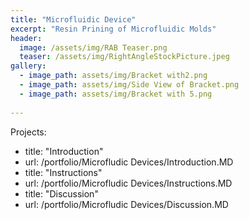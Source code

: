 ```yaml
---
title: "Microfluidic Device"
excerpt: "Resin Prining of Microfluidic Molds" 
header:
  image: /assets/img/RAB Teaser.png
  teaser: /assets/img/RightAngleStockPicture.jpeg
gallery:
  - image_path: assets/img/Bracket with2.png
  - image_path: assets/img/Side View of Bracket.png
  - image_path: assets/img/Bracket with 5.png
   
---
```



Projects:
  - title: "Introduction"
  - url: /portfolio/Microfludic Devices/Introduction.MD
  - title: "Instructions"
  - url: /portfolio/Microfludic Devices/Instructions.MD
  - title: "Discussion"
  - url: /portfolio/Microfludic Devices/Discussion.MD
